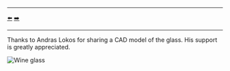 ***
[⬅️](../034/README.md "Previous example")
[➡️](../036/README.md "Next example")
***

Thanks to Andras Lokos for sharing a CAD model of the glass. His support is greatly appreciated.

![Wine glass](wine_glass.png "Wine glass")
